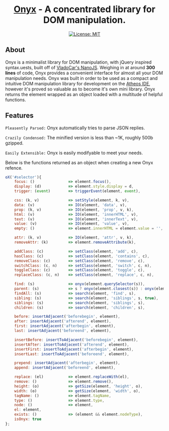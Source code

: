 
<div align="center">
    <h1><a href="https://github.com/hlsiira/Onyx">Onyx</a> - A concentrated library for DOM manipulation.</h1>
</div>

<div align="center">

[![License: MIT](https://img.shields.io/badge/License-MIT-blue.svg)](https://opensource.org/licenses/MIT)

</div>

## About
Onyx is a minimalist library for DOM manipulation, with jQuery inspired syntax.uests, built off of <a href="https://github.com/vladocar/nanoJS">VladoCar's NanoJS</a>. Weighing in at around <b>300 lines</b> of code, Onyx provides a convenient interface for almost all your DOM manipulation needs. Onyx was built in order to be used as a compact and intuitive DOM manipulation library for development on the <a href="https://www.athos.io/">Atheos IDE</a>, however it's proved so valuable as to become it's own mini library. Onyx returns the element wrapped as an object loaded with a multitude of helpful functions.

## Features
<p><code>Pleasently Parsed:</code> Onyx automatically tries to parse JSON replies.</p>
<p><code>Crazily Condensed:</code> The minified version is less than ~1K, roughly 500b gzipped.</p>
<p><code>Easily Extensible:</code> Onyx is easily modifyable to meet your needs.</p>

Below is the functions returned as an object when creating a new Onyx refence.
```javascript
oX('#selector'){
	focus: ()               => element.focus(),
	display: (d)            => element.style.display = d,
	trigger: (event)        => triggerEvent(element, event),

	css: (k, v)             => setStyle(element, k, v),
	data: (v)               => IO(element, 'data', v),
	prop: (k, v)            => IO(element, 'prop', v, k),
	html: (v)               => IO(element, 'innerHTML', v),
	text: (v)               => IO(element, 'innerText', v),
	value: (v)              => IO(element, 'value', v),
	empty: ()               => element.innerHTML = element.value = '',

	attr: (k, v)            => IO(element, 'attr', v, k),
	removeAttr: (k)         => element.removeAttribute(k),

	addClass: (c)           => setClass(element, 'add', c),
	hasClass: (c)           => setClass(element, 'contains', c),
	removeClass: (c)        => setClass(element, 'remove', c),
	switchClass: (c, n)     => setClass(element, 'switch', c, n),
	toggleClass: (c)        => setClass(element, 'toggle', c),
	replaceClass: (c, n)    => setClass(element, 'replace', c, n),

	find: (s)               => onyx(element.querySelector(s)),
	parent: (s)             => s ? onyx(element.closest(s)) : onyx(element.parentElement),
	findAll: (s)            => search(element, 'find', s),
	sibling: (s)            => search(element, 'siblings', s, true),
	siblings: (s)           => search(element, 'siblings', s),
	children: (s)           => search(element, 'children', s),

	before: insertAdjacent('beforebegin', element),
	after: insertAdjacent('afterend', element),
	first: insertAdjacent('afterbegin', element),
	last: insertAdjacent('beforeend', element),

	insertBefore: insertToAdjacent('beforebegin', element),
	insertAfter: insertToAdjacent('afterend', element),
	insertFirst: insertToAdjacent('afterbegin', element),
	insertLast: insertToAdjacent('beforeend', element),

	prepend: insertAdjacent('afterbegin', element),
	append: insertAdjacent('beforeend', element),

	replace: (el)           => element.replaceWith(el),
	remove: ()              => element.remove(),
	height: (o)             => getSize(element, 'height', o),
	width: (o)              => getSize(element, 'width', o),
	tagName: ()             => element.tagName,
	type: ()                => element.type,
	node: ()                => element,
	el: element,
	exists: ()              => (element && element.nodeType),
	isOnyx: true
};
```